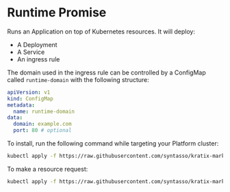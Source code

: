 # Runtime Promise

Runs an Application on top of Kubernetes resources. It will deploy:

- A Deployment
- A Service
- An ingress rule

The domain used in the ingress rule can be controlled by a ConfigMap called `runtime-domain` with the following structure:

```yaml
apiVersion: v1
kind: ConfigMap
metadata:
  name: runtime-domain
data:
  domain: example.com
  port: 80 # optional
```

To install, run the following command while targeting your Platform cluster:

```bash
kubectl apply -f https://raw.githubusercontent.com/syntasso/kratix-marketplace/main/runtime/promise.yaml
```

To make a resource request:

```bash
kubectl apply -f https://raw.githubusercontent.com/syntasso/kratix-marketplace/main/runtime/resource-request.yaml
```